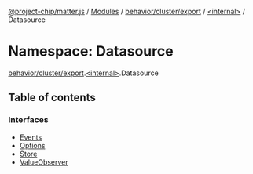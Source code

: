 [@project-chip/matter.js](../README.md) / [Modules](../modules.md) / [behavior/cluster/export](behavior_cluster_export.md) / [\<internal\>](behavior_cluster_export._internal_.md) / Datasource

# Namespace: Datasource

[behavior/cluster/export](behavior_cluster_export.md).[\<internal\>](behavior_cluster_export._internal_.md).Datasource

## Table of contents

### Interfaces

- [Events](../interfaces/behavior_cluster_export._internal_.Datasource.Events.md)
- [Options](../interfaces/behavior_cluster_export._internal_.Datasource.Options.md)
- [Store](../interfaces/behavior_cluster_export._internal_.Datasource.Store.md)
- [ValueObserver](../interfaces/behavior_cluster_export._internal_.Datasource.ValueObserver.md)
